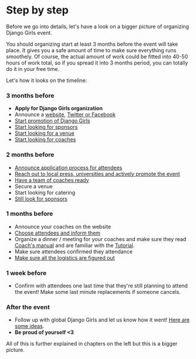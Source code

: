 # Step by step

Before we go into details, let's have a look on a bigger picture of organizing Django Girls event.

You should organizing start at least 3 months before the event will take place. It gives you a safe amount of time to make sure everything runs smoothely. Of course, the actual amount of work could be fitted into 40-50 hours of work total, so if you spread it into 3 months period, you can totally do it in your free time.

Let's how it looks on the timeline:

### 3 months before

- __Apply for Django Girls organization__
- Announce a [website](website/README.html), [Twitter or Facebook](promotion/README.html)
- [Start promotion of Django Girls](promotion/README.html)
- [Start looking for sponsors](sponsors/README.html)
- [Start looking for a venue](logistics/README.html)
- [Start looking for coaches](coaches/README.html)

### 2 months before

- [Announce application process for attendees](attendees/README.html)
- [Reach out to local press, universities and actively promote the event](promotion/README.html)
- [Have a team of coaches ready](coaches/README.html)
- Secure a venue
- Start looking for catering
- [Still look for sponsors](sponsors/README.html)

### 1 months before

- Announce your coaches on the website
- [Choose attendees and inform them](http://organize.djangogirls.org/attendees/README.html#how-to-choose-attendees)
- Organize a dinner / meeting for your coaches and make sure they read [Coach's manual](http://coach.djangogirls.org/) and are familiar with the [Tutorial](tutorial/README.html).
- Make sure attendees confirmed they attendance
- [Make sure all the logistics are figured out](logistics/README.html)

### 1 week before

- Confirm with attendees one last time that they're still planning to attend the event! Make some last minute replacements if someone cancels.

### After the event

- Follow up with global Django Girls and let us know how it went! [Here are some ideas](/after_the_event/README.html).
- __Be proud of yourself <3__

All of this is further explained in chapters on the left but this is a bigger picture.
